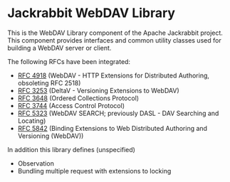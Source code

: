 <!--
   Licensed to the Apache Software Foundation (ASF) under one or more
   contributor license agreements.  See the NOTICE file distributed with
   this work for additional information regarding copyright ownership.
   The ASF licenses this file to You under the Apache License, Version 2.0
   (the "License"); you may not use this file except in compliance with
   the License.  You may obtain a copy of the License at

       http://www.apache.org/licenses/LICENSE-2.0

   Unless required by applicable law or agreed to in writing, software
   distributed under the License is distributed on an "AS IS" BASIS,
   WITHOUT WARRANTIES OR CONDITIONS OF ANY KIND, either express or implied.
   See the License for the specific language governing permissions and
   limitations under the License.
-->

Jackrabbit WebDAV Library
=========================
This is the WebDAV Library component of the Apache Jackrabbit project. This
component provides interfaces and common utility classes used for building
a WebDAV server or client.

The following RFCs have been integrated:

* [RFC 4918](http://www.webdav.org/specs/rfc4918.html) (WebDAV - HTTP Extensions for Distributed Authoring, obsoleting RFC 2518)
* [RFC 3253](http://www.webdav.org/specs/rfc3253.html) (DeltaV - Versioning Extensions to WebDAV)
* [RFC 3648](http://www.webdav.org/specs/rfc3648.html) (Ordered Collections Protocol)
* [RFC 3744](http://www.webdav.org/specs/rfc3744.html) (Access Control Protocol)
* [RFC 5323](http://www.webdav.org/specs/rfc5323.html) (WebDAV SEARCH; previously DASL - DAV Searching and Locating)
* [RFC 5842](http://www.webdav.org/specs/rfc5842.html) (Binding Extensions to Web Distributed Authoring and Versioning (WebDAV))

In addition this library defines (unspecified)

* Observation
* Bundling multiple request with extensions to locking
